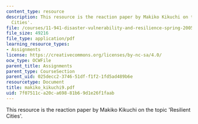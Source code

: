 ```yaml
---
content_type: resource
description: This resource is the reaction paper by Makiko Kikuchi on the topic 'Resilient
  Cities'.
file: /courses/11-941-disaster-vulnerability-and-resilience-spring-2005/7f07511ca20ca69881b69d1e26f1faab_makiko_kikuchi9.pdf
file_size: 49216
file_type: application/pdf
learning_resource_types:
- Assignments
license: https://creativecommons.org/licenses/by-nc-sa/4.0/
ocw_type: OCWFile
parent_title: Assignments
parent_type: CourseSection
parent_uid: 025decc2-3746-51df-f1f2-1fd5ad489b6e
resourcetype: Document
title: makiko_kikuchi9.pdf
uid: 7f07511c-a20c-a698-81b6-9d1e26f1faab
---
```

This resource is the reaction paper by Makiko Kikuchi on the topic 'Resilient Cities'.